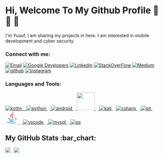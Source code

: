 <h1>Hi, Welcome To My Github Profile 👋 👋 👋</h1>

I'm Yusuf, I am sharing my projects in here. I am interested in  mobile development and cyber security.
<h3 >Connect with me:</h3>

<p >
<a target="_blank" href="mailto:yusuftalhaklc@gmail.com"><img alt="Email" src="https://img.shields.io/badge/Email-blue?style=flat&logo=gmail"></a>
<a target="_blank" href="https://g.dev/yusuftalhaklc"><img alt="Google Developers" src="https://img.shields.io/badge/Google Devs-gray?style=flat&logo=Google"></a>
<a target="_blank" href="https://linkedin.com/in/yusuftalhaklc"><img alt="Linkedin" src="https://img.shields.io/badge/Linkedin-gray?style=flat&logo=linkedin"></a>
<a target="_blank" href="https://stackoverflow.com/users/11102895"><img alt="StackOverFlow" src="https://img.shields.io/badge/StackOverFlow-gray?style=flat&logo=stackoverflow"></a>
<a target="_blank"  href="https://medium.com/@yusuftalhaklc"><img alt="Medium" src="https://img.shields.io/badge/Medium-gray?style=flat&logo=medium"></a>
 <a target="_blank"  href="https://github.com/yusuftalhaklc"><img alt="github" src="https://img.shields.io/badge/Github-gray?style=flat&logo=github"></a>
 <a target="_blank"  href="https://www.instagram.com/yusuftalhaklc/"><img alt="instagram" src="https://img.shields.io/badge/Instagram-gray?style=flat&logo=instagram"></a>
 

</p>
<h3 >Languages and Tools:</h3>
<p ><a href="https://www.python.org" target="_blank"> <img src="https://upload.wikimedia.org/wikipedia/commons/7/74/Kotlin_Icon.png" alt="kotlin" width="35" height="35"/>   &ensp;
 <a href="https://www.python.org" target="_blank"> <img src="https://upload.wikimedia.org/wikipedia/commons/thumb/c/c3/Python-logo-notext.svg/1024px-Python-logo-notext.svg.png" alt="python" width="40" height="40"/>
</a>&ensp;<a href="https://tryhackme.com/" target="_blank"> <img src="https://tryhackme.com/img/favicon.png" alt="android" width="40" height="40"/> 
 </a>&ensp;<a href="https://developer.android.com/" target="_blank"> <img src="https://developer.android.com/images/logos/android.svg" width="55" height="55"/> 
</a>&ensp;<a href="https://www.kali.org" target="_blank"> <img src="https://upload.wikimedia.org/wikipedia/commons/thumb/4/4b/Kali_Linux_2.0_wordmark.svg/1280px-Kali_Linux_2.0_wordmark.svg.png" alt="kali" width="60" height="40"/> 
</a>&ensp;<a href="https://docs.microsoft.com/en-us/dotnet/csharp/" target="_blank"> <img src="https://seeklogo.com/images/C/c-sharp-c-logo-02F17714BA-seeklogo.com.png" alt="csharp" width="35" height="40"/>
 </a>&ensp;<a href="https://git-scm.com/" target="_blank"> <img src="https://www.vectorlogo.zone/logos/git-scm/git-scm-icon.svg" alt="git" width="40" height="40"/> 
</a>&ensp;<a href="https://www.java.com" target="_blank"> <img src="https://raw.githubusercontent.com/devicons/devicon/master/icons/java/java-original.svg" alt="java" width="40" height="40"/>
 </a>&ensp;<a href="https://code.visualstudio.com" target="_blank"> <img src="https://logojinni.com/image/logos/visual%20studio%20code-687.svg" alt="vscode" width="40" height="40"/> 
</a>&ensp;<a href="https://www.mysql.com" target="_blank"> <img src="https://static.cdnlogo.com/logos/m/10/mysql.svg" alt="mysql" width="40" height="40"/>
 </a>&ensp;<a href="https://www.adobe.com/products/photoshop.html" target="_blank"> <img src="https://upload.wikimedia.org/wikipedia/commons/thumb/a/af/Adobe_Photoshop_CC_icon.svg/2101px-Adobe_Photoshop_CC_icon.svg.png" alt="ps" width="40" height="40"/> </a> 
</p>



<h2 >My GitHub Stats :bar_chart:</h2>
<p>
  <img src="https://github-readme-stats.vercel.app/api?username=yusuftalhaklc&show_icons=true&theme=tokyonight" height="130">&ensp;
  <img src="https://github-readme-stats.vercel.app/api/top-langs/?username=yusuftalhaklc&layout=compact&theme=tokyonight" height="130">
  
</p>
 
